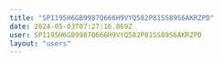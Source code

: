 ```yaml
---
title: "SP1195H6GB9987Q666H9VYQ582P81SS89S6AKRZPD"
date: 2024-05-03T07:27:16.869Z
user: SP1195H6GB9987Q666H9VYQ582P81SS89S6AKRZPD
layout: "users"
---
```

    